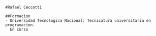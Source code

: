     #Rafael Ceccotti

    ##Formacion
    - Universidad Tecnologica Nacional: Tecnicatura universitaria en programacion.
      En curso